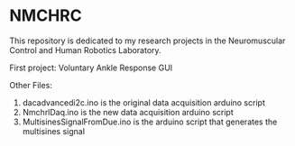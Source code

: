 # NMCHRC

This repository is dedicated to my research projects in the Neuromuscular Control and Human Robotics Laboratory.

First project:  Voluntary Ankle Response GUI

Other Files:
1. dacadvancedi2c.ino is the original data acquisition arduino script
2. NmchrlDaq.ino is the new data acquisition arduino script
3. MultisinesSignalFromDue.ino is the arduino script that generates the multisines signal 
